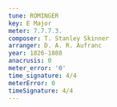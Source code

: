```yaml
---
tune: ROMINGER
key: E Major
meter: 7.7.7.3.
composer: T. Stanley Skinner
arranger: D. A. R. Aufranc
year: 1826-1888
anacrusis: 0
meter_error: '0'
time_signature: 4/4
meterError: 0
timeSignature: 4/4
---
```

